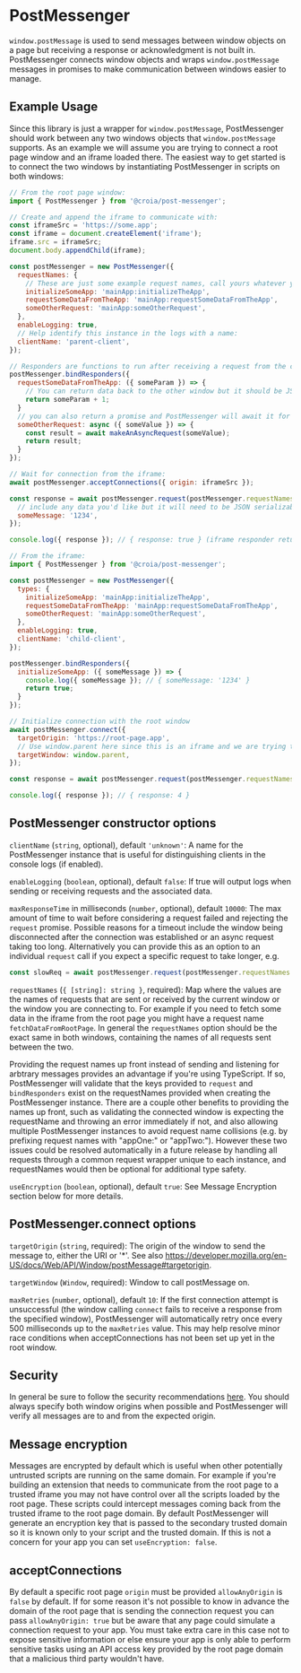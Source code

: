 # PostMessenger

`window.postMessage` is used to send messages between window objects on a page but receiving a response or acknowledgment is not built in. PostMessenger connects window objects and wraps `window.postMessage` messages in promises to make communication between windows easier to manage.

## Example Usage

Since this library is just a wrapper for `window.postMessage`, PostMessenger should work between any two windows objects that `window.postMessage` supports. As an example we will assume you are trying to connect a root page window and an iframe loaded there. The easiest way to get started is to connect the two windows by instantiating PostMessenger in scripts on both windows:

```javascript
// From the root page window:
import { PostMessenger } from '@croia/post-messenger';

// Create and append the iframe to communicate with:
const iframeSrc = 'https://some.app';
const iframe = document.createElement('iframe');
iframe.src = iframeSrc;
document.body.appendChild(iframe);

const postMessenger = new PostMessenger({
  requestNames: {
    // These are just some example request names, call yours whatever you'd like.
    initializeSomeApp: 'mainApp:initializeTheApp',
    requestSomeDataFromTheApp: 'mainApp:requestSomeDataFromTheApp',
    someOtherRequest: 'mainApp:someOtherRequest',
  },
  enableLogging: true,
  // Help identify this instance in the logs with a name:
  clientName: 'parent-client',
});

// Responders are functions to run after receiving a request from the connected window with a matching requestName key
postMessenger.bindResponders({
  requestSomeDataFromTheApp: ({ someParam }) => {
    // You can return data back to the other window but it should be JSON serializable
    return someParam + 1;
  }
  // you can also return a promise and PostMessenger will await it for you and return any errors to the other window
  someOtherRequest: async ({ someValue }) => {
    const result = await makeAnAsyncRequest(someValue);
    return result;
  }
});

// Wait for connection from the iframe:
await postMessenger.acceptConnections({ origin: iframeSrc });

const response = await postMessenger.request(postMessenger.requestNames.initializeSomeApp, {
  // include any data you'd like but it will need to be JSON serializable:
  someMessage: '1234',
});

console.log({ response }); // { response: true } (iframe responder returns true, see example below)

// From the iframe:
import { PostMessenger } from '@croia/post-messenger';

const postMessenger = new PostMessenger({
  types: {
    initializeSomeApp: 'mainApp:initializeTheApp',
    requestSomeDataFromTheApp: 'mainApp:requestSomeDataFromTheApp',
    someOtherRequest: 'mainApp:someOtherRequest',
  },
  enableLogging: true,
  clientName: 'child-client',
});

postMessenger.bindResponders({
  initializeSomeApp: ({ someMessage }) => {
    console.log({ someMessage }); // { someMessage: '1234' }
    return true;
  }
});

// Initialize connection with the root window
await postMessenger.connect({
  targetOrigin: 'https://root-page.app',
  // Use window.parent here since this is an iframe and we are trying to connect to the parent page:
  targetWindow: window.parent,
});

const response = await postMessenger.request(postMessenger.requestNames.requestSomeDataFromTheApp, 3);

console.log({ response }); // { response: 4 }
```

## PostMessenger constructor options
`clientName` (`string`, optional), default `'unknown'`: A name for the PostMessenger instance that is useful for distinguishing clients in the console logs (if enabled).

`enableLogging` (`boolean`, optional), default `false`: If true will output logs when sending or receiving requests and the associated data.

`maxResponseTime` in milliseconds (`number`, optional), default `10000`: The max amount of time to wait before considering a request failed and rejecting the `request` promise. Possible reasons for a timeout include the window being disconnected after the connection was established or an async request taking too long. Alternatively you can provide this as an option to an individual `request` call if you expect a specific request to take longer, e.g.
```javascript
const slowReq = await postMessenger.request(postMessenger.requestNames.slowReq, { maxResponseTime: 20000 });
```

`requestNames` (`{ [string]: string }`, required): Map where the values are the names of requests that are sent or received by the current window or the window you are connecting to. For example if you need to fetch some data in the iframe from the root page you might have a request name `fetchDataFromRootPage`. In general the `requestNames` option should be the exact same in both windows, containing the names of all requests sent between the two.

Providing the request names up front instead of sending and listening for arbtrary messages provides an advantage if you're using TypeScript. If so, PostMessenger will validate that the keys provided to `request` and `bindResponders` exist on the requestNames provided when creating the PostMessenger instance. There are a couple other benefits to providing the names up front, such as validating the connected window is expecting the requestName and throwing an error immediately if not, and also allowing multiple PostMessenger instances to avoid request name collisions (e.g. by prefixing request names with "appOne:" or "appTwo:"). However these two issues could be resolved automatically in a future release by handling all requests through a common request wrapper unique to each instance, and requestNames would then be optional for additional type safety.

`useEncryption` (`boolean`, optional), default `true`: See Message Encryption section below for more details.

## PostMessenger.connect options

`targetOrigin` (`string`, required): The origin of the window to send the message to, either the URI or '*'. See also https://developer.mozilla.org/en-US/docs/Web/API/Window/postMessage#targetorigin.

`targetWindow` (`Window`, required): Window to call postMessage on.

`maxRetries` (`number`, optional), default `10`: If the first connection attempt is unsuccessful (the window calling `connect` fails to receive a response from the specified window), PostMessenger will automatically retry once every 500 milliseconds up to the `maxRetries` value. This may help resolve minor race conditions when acceptConnections has not been set up yet in the root window.

## Security

In general be sure to follow the security recommendations [here](https://developer.mozilla.org/en-US/docs/Web/API/Window/postMessage#security_concerns). You should always specify both window origins when possible and PostMessenger will verify all messages are to and from the expected origin.
 
## Message encryption
Messages are encrypted by default which is useful when other potentially untrusted scripts are running on the same domain. For example if you're building an extension that needs to communicate from the root page to a trusted iframe you may not have control over all the scripts loaded by the root page. These scripts could intercept messages coming back from the trusted iframe to the root page domain. By default PostMessenger will generate an encryption key that is passed to the secondary trusted domain so it is known only to your script and the trusted domain. If this is not a concern for your app you can set `useEncryption: false`.

## acceptConnections

By default a specific root page `origin` must be provided `allowAnyOrigin` is `false` by default. If for some reason it's not possible to know in advance the domain of the root page that is sending the connection request you can pass `allowAnyOrigin: true` but be aware that any page could simulate a connection request to your app. You must take extra care in this case not to expose sensitive information or else ensure your app is only able to perform sensitive tasks using an API access key provided by the root page domain that a malicious third party wouldn't have.
